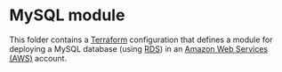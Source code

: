 # MySQL module

This folder contains a [Terraform](https://www.terraform.io/) configuration that defines a module for deploying a MySQL database (using [RDS](https://aws.amazon.com/rds/)) in an [Amazon Web Services (AWS)](http://aws.amazon.com/) account.
